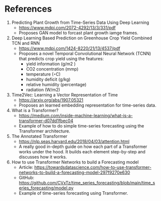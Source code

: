 # References

1. Predicting Plant Growth from Time-Series Data Using Deep Learning
    - <https://www.mdpi.com/2072-4292/13/3/331/pdf>
    - Proposes GAN model to forcast plant growth iamge frames.
2. Deep Learning Based Prediction on Greenhouse Crop Yield Combined TCN and RNN
    - <https://www.mdpi.com/1424-8220/21/13/4537/pdf>
    - Proposes a novel Temporal Convolutional Neural Network (TCNN) that predicts crop yield using the features:
      - yield information (g/m2 )
      - CO2 concentration (mmp)
      - temperature (◦C)
      - humidity deficit (g/kg)
      - relative humidity (percentage)
      - radiation (W/m2)
3. Time2Vec: Learning a Vector Representation of Time
    - <https://arxiv.org/abs/1907.05321>
    - Proposes an learned embedding representation for time-series data.
4. What is a Transformer?
    - <https://medium.com/inside-machine-learning/what-is-a-transformer-d07dd1fbec04>
    - Example of how to do simple time-series forecasting using the Transformer architecture.
5. The Annotated Transformer
    - <https://nlp.seas.harvard.edu/2018/04/03/attention.html>
    - A really good in-depth guide on how each part of a Transformer works under the hood. It builds each element step-by-step and discusses how it works.
6. How to use Transformer Networks to build a Forecasting model
    - Article: <https://towardsdatascience.com/how-to-use-transformer-networks-to-build-a-forecasting-model-297f9270e630>
    - GitHub: <https://github.com/CVxTz/time_series_forecasting/blob/main/time_series_forecasting/model.py>
    - Example of time-series forecasting using Transformer.
